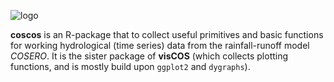
![logo](coscos_logo.jpg)

**coscos** is an R-package that to collect useful primitives and basic functions for working hydrological (time series) data from the rainfall-runoff model *COSERO*. It is the sister package of **visCOS** (which collects plotting functions, and is mostly build upon `ggplot2` and `dygraphs`). 

